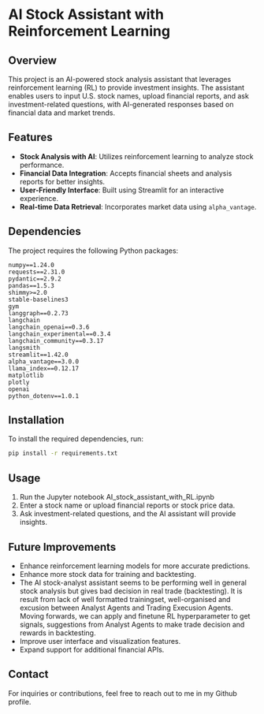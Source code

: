 # AI Stock Assistant with Reinforcement Learning

## Overview
This project is an AI-powered stock analysis assistant that leverages reinforcement learning (RL) to provide investment insights. The assistant enables users to input U.S. stock names, upload financial reports, and ask investment-related questions, with AI-generated responses based on financial data and market trends.

## Features
- **Stock Analysis with AI**: Utilizes reinforcement learning to analyze stock performance.
- **Financial Data Integration**: Accepts financial sheets and analysis reports for better insights.
- **User-Friendly Interface**: Built using Streamlit for an interactive experience.
- **Real-time Data Retrieval**: Incorporates market data using `alpha_vantage`.

## Dependencies
The project requires the following Python packages:
```
numpy==1.24.0
requests==2.31.0
pydantic==2.9.2
pandas==1.5.3
shimmy>=2.0
stable-baselines3
gym
langgraph==0.2.73
langchain
langchain_openai==0.3.6
langchain_experimental==0.3.4
langchain_community==0.3.17
langsmith
streamlit==1.42.0
alpha_vantage==3.0.0
llama_index==0.12.17
matplotlib
plotly
openai
python_dotenv==1.0.1

```

## Installation
To install the required dependencies, run:
```bash
pip install -r requirements.txt
```

## Usage
1. Run the Jupyter notebook AI_stock_assistant_with_RL.ipynb
2. Enter a stock name or upload financial reports or stock price data.
3. Ask investment-related questions, and the AI assistant will provide insights.

## Future Improvements
- Enhance reinforcement learning models for more accurate predictions.
- Enhance more stock data for training and backtesting.
- The AI stock-analyst assistant seems to be performing well in general stock analysis but gives bad decision in real trade (backtesting). It is result from lack of well formatted trainingset, well-organised and excusion between Analyst Agents and Trading Execusion Agents. Moving forwards, we can apply and finetune RL hyperparameter to get signals, suggestions from Analyst Agents to make trade decision and rewards in backtesting. 
- Improve user interface and visualization features.
- Expand support for additional financial APIs.

## Contact
For inquiries or contributions, feel free to reach out to me in my Github profile. 

